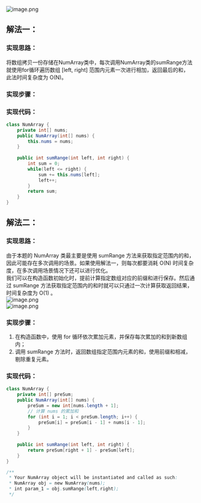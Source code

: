 ![image.png](https://gitee.com/roada/drawingBed/raw/main/blog/1699257637591-1cec4661-ed53-45ae-8816-c052626640db.png)
## 解法一：
### 实现思路：
将数组拷贝一份存储在NumArray类中，每次调用NumArray类的sumRange方法就使用for循环遍历数组 [left, right] 范围内元素一次进行相加，返回最后的和，<br />此法时间复杂度为 O(N)。
### 实现步骤：
### 实现代码：
```java
class NumArray {
    private int[] nums;
    public NumArray(int[] nums) {
        this.nums = nums;
    }
    
    public int sumRange(int left, int right) {
        int sum = 0;
        while(left <= right) {
            sum += this.nums[left];
            left++;
        }
        return sum;
    }
}
```
## 解法二：
### 实现思路：
由于本题的 NumArray 类最主要是使用 sumRange 方法来获取指定范围内的和，因此可能存在多次调用的场景。如果使用解法一，则每次都要消耗 O(N) 时间复杂度，在多次调用场景情况下还可以进行优化。<br />我们可以在构造函数初始化时，提前计算指定数组对应的前缀和进行保存。然后通过 sumRange 方法获取指定范围内的和时就可以只通过一次计算获取返回结果，时间复杂度为 O(1) 。<br />![image.png](https://gitee.com/roada/drawingBed/raw/main/blog/1699261480218-6f322731-0b77-452e-a2d7-82148fac48df.png)<br />![image.png](https://gitee.com/roada/drawingBed/raw/main/blog/blog1699261842568-6a9e6ec4-988f-460e-b158-fdb504ebfc7e.png)
### 实现步骤：

1. 在构造函数中，使用 for 循环依次累加元素，并保存每次累加的和到新数组内；
2. 调用 sumRange 方法时，返回数组指定范围内元素的和，使用前缀和相减，剔除重复元素。
### 实现代码：
```java
class NumArray {
    private int[] preSum;
    public NumArray(int[] nums) {
        preSum = new int[nums.length + 1];
        // 计算 nums 的累加和
        for (int i = 1; i < preSum.length; i++) {
            preSum[i] = preSum[i - 1] + nums[i - 1];
        }
    }
    
    public int sumRange(int left, int right) {
        return preSum[right + 1] - preSum[left];
    }
}

/**
 * Your NumArray object will be instantiated and called as such:
 * NumArray obj = new NumArray(nums);
 * int param_1 = obj.sumRange(left,right);
 */
```
